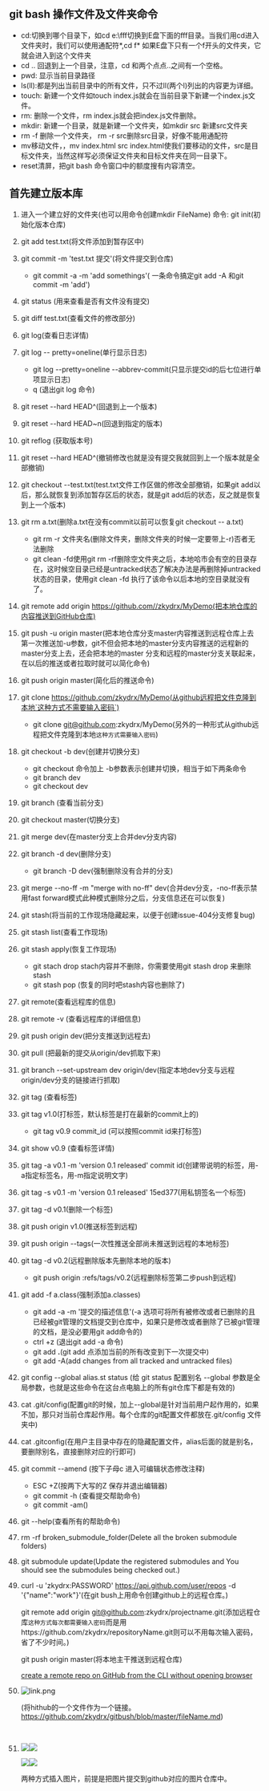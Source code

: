 ## git bash 操作文件及文件夹命令

- cd:切换到哪个目录下，如cd e:\fff切换到E盘下面的fff目录。当我们用cd进入文件夹时，我们可以使用通配符*,cd f* 如果E盘下只有一个f开头的文件夹，它就会进入到这个文件夹
- cd .. 回退到上一个目录，注意，cd 和两个点点..之间有一个空格。
- pwd: 显示当前目录路径
- ls(ll):都是列出当前目录中的所有文件，只不过ll(两个l)列出的内容更为详细。
- touch: 新建一个文件如touch index.js就会在当前目录下新建一个index.js文件。
- rm: 删除一个文件，rm index.js就会把index.js文件删除。
- mkdir: 新建一个目录，就是新建一个文件夹，如mkdir src 新建src文件夹
- rm -f 删除一个文件夹， rm -r src删除src目录，好像不能用通配符
- mv移动文件，，mv index.html src index.html使我们要移动的文件，src是目标文件夹，当然这样写必须保证文件夹和目标文件夹在同一目录下。
- reset清屏，把git bash 命令窗口中的额度搜有内容清空。
## 首先建立版本库

1. 进入一个建立好的文件夹(也可以用命令创建mkdir FileName) 
  命令: git init(初始化版本仓库)

2. git add test.txt(将文件添加到暂存区中)

3. git commit -m 'test.txt 提交'(将文件提交到仓库)
   - git commit -a -m 'add somethings'( 一条命令搞定git add -A 和git commit -m 'add')

4. git status (用来查看是否有文件没有提交)

5. git diff test.txt(查看文件的修改部分)

6. git log(查看日志详情)

7. git log --  pretty=oneline(单行显示日志)
    - git log --pretty=oneline --abbrev-commit(只显示提交id的后七位进行单项显示日志)
    - q (退出git log 命令)

8. git reset --hard HEAD^(回退到上一个版本)

9. git reset --hard HEAD~n(回退到指定的版本)

10. git reflog (获取版本号)

11. git reset --hard HEAD^(撤销修改也就是没有提交我就回到上一个版本就是全部撤销)

12. git checkout --test.txt(test.txt文件工作区做的修改全部撤销，如果git add以后，那么就恢复到添加暂存区后的状态，就是git add后的状态，反之就是恢复到上一个版本)

13. git rm a.txt(删除a.txt在没有commit以前可以恢复git checkout -- a.txt)
    - git rm -r 文件夹名(删除文件夹，删除文件夹的时候一定要带上-r)否者无法删除
    - git clean -fd使用git rm -rf删除空文件夹之后，本地哈市会有空的目录存在，这时候空目录已经是untracked状态了解决办法是再删除掉untracked状态的目录，使用git clean -fd 执行了该命令以后本地的空目录就没有了。

14. git remote add origin https://github.com//zkydrx/MyDemo(把本地仓库的内容推送到GitHub仓库)

15. git push -u origin master(把本地仓库分支master内容推送到远程仓库上去 第一次推送加-u参数，git不但会把本地的master分支内容推送的远程新的master分支上去，还会把本地的master 分支和远程的master分支关联起来，在以后的推送或者拉取时就可以简化命令)

16. git push origin master(简化后的推送命令)

17. git clone https://github.com/zkydrx/MyDemo(从github远程把文件克隆到本地`这种方式不需要输入密码`)
    - git clone git@github.com:zkydrx/MyDemo(另外的一种形式从github远程把文件克隆到本地`这种方式需要输入密码`)

18. git checkout -b dev(创建并切换分支)
    - git checkout 命令加上 -b参数表示创建并切换，相当于如下两条命令
    - git branch dev
    - git checkout dev

19. git branch (查看当前分支)

20. git checkout master(切换分支)

21. git merge dev(在master分支上合并dev分支内容)

22. git branch -d dev(删除分支)
    - git branch -D dev(强制删除没有合并的分支)

23. git merge --no-ff -m "merge with no-ff" dev(合并dev分支，-no-ff表示禁用fast forward模式此种模式删除分之后，分支信息还在可以恢复)

24. git stash(将当前的工作现场隐藏起来，以便于创建issue-404分支修复bug)

25. git stash list(查看工作现场)

26. git stash apply(恢复工作现场)
    - git stach drop stach内容并不删除，你需要使用git stash drop 来删除stash
    - git stash pop (恢复的同时吧stash内容也删除了)

27. git remote(查看远程库的信息)

28. git remote -v (查看远程库的详细信息)

29. git push origin dev(把分支推送到远程去)

30. git pull (把最新的提交从origin/dev抓取下来)

31. git branch --set-upstream dev origin/dev(指定本地dev分支与远程origin/dev分支的链接进行抓取)

32. git tag (查看标签)

33. git tag v1.0(打标签，默认标签是打在最新的commit上的)
    - git tag v0.9 commit_id (可以按照commit id来打标签)

34. git show v0.9 (查看标签详情)

35. git tag -a v0.1 -m 'version 0.1 released' commit id(创建带说明的标签，用-a指定标签名，用-m指定说明文字)

36. git tag -s v0.1 -m 'version 0.1 released' 15ed377(用私钥签名一个标签)

37. git tag -d v0.1(删除一个标签)

38. git push origin v1.0(推送标签到远程)

39. git push origin --tags(一次性推送全部尚未推送到远程的本地标签)

40. git tag -d v0.2(远程删除版本先删除本地的版本)
    - git push origin  :refs/tags/v0.2(远程删除标签第二步push到远程)

41. git add -f a.class(强制添加a.classes)
    - git add -a -m '提交的描述信息'(-a 选项可将所有被修改或者已删除的且已经被git管理的文档提交到仓库中，如果只是修改或者删除了已被git管理的文档，是没必要用git add命令的)
    - ctrl +z (退出git add -a 命令)
    - git add **.**(git add 点添加当前的所有改变到下一次提交中)
    - git add -A(add changes from all tracked and untracked files)

42. git config --global alias.st status (给 git status 配置别名 --global 参数是全局参数，也就是这些命令在这台点电脑上的所有git仓库下都是有效的)

43. cat .git/config(配置git的时候，加上--global是针对当前用户起作用的，如果不加，那只对当前仓库起作用。每个仓库的git配置文件都放在.git/config 文件夹中)

44. cat .gitconfig(在用户主目录中存在的隐藏配置文件，alias后面的就是别名，要删除别名，直接删除对应的行即可)

45. git commit --amend (按下子母c 进入可编辑状态修改注释)
    - ESC +Z(按两下大写的Z 保存并退出编辑器)
    - git commit -h (查看提交帮助命令)
    - git commit -am()

46. git --help(查看所有的帮助命令)

47. rm -rf broken_submodule_folder(Delete all the broken submodule folders)

48. git submodule update(Update the registered submodules and You should see the submodules being checked out.)

49. curl  -u 'zkydrx:PASSWORD'  https://api.github.com/user/repos -d '{"name":"work"}'(在git bush上用命令创建github上的远程仓库。)

    git remote add origin git@github.com:zkydrx/projectname.git(添加远程仓库`这种方式每次都需要输入密码`而是用https://github.com/zkydrx/repositoryName.git则可以不用每次输入密码，省了不少时间。)

    git push origin master(将本地主干推送到远程仓库)

    [create a remote repo on GitHub from the CLI without opening browser](https://github.com/zkydrx/gitbush/blob/master/create%20a%20remote%20repo%20on%20GitHub%20from%20the%20CLI%20without%20opening%20browser.md)

50. ![link.png](https://github.com/zkydrx/images/blob/master/think/link.png?raw=true)

    (将hithub的一个文件作为一个链接。https://github.com/zkydrx/gitbush/blob/master/fileName.md)

    ​

51. ![](https://raw.githubusercontent.com/zkydrx/images/master/think/h.png)![](https://github.com/zkydrx/images/blob/master/think/heidisql.jpg?raw=true)

    ![](https://github.com/zkydrx/images/blob/master/think/h1.png?raw=true)![](https://raw.githubusercontent.com/zkydrx/images/master/think/heidisql.jpg)

    两种方式插入图片，前提是把图片提交到github对应的图片仓库中。

    ​

    ​

    ​

    ​